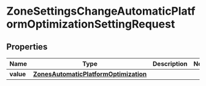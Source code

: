 

# ZoneSettingsChangeAutomaticPlatformOptimizationSettingRequest


## Properties

| Name | Type | Description | Notes |
|------------ | ------------- | ------------- | -------------|
|**value** | [**ZonesAutomaticPlatformOptimization**](ZonesAutomaticPlatformOptimization.md) |  |  |



